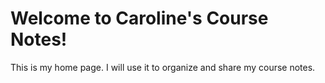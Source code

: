 # Welcome to Caroline's Course Notes!

This is my home page. I will use it to organize and share my course notes.